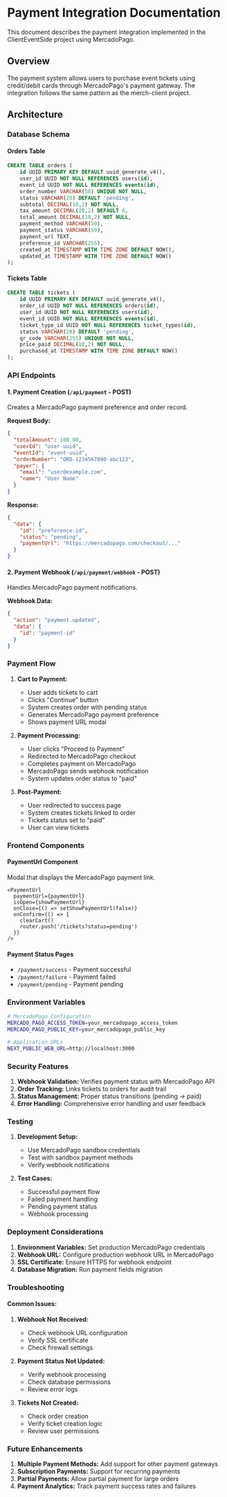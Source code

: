 # Payment Integration Documentation

This document describes the payment integration implemented in the ClientEventSide project using MercadoPago.

## Overview

The payment system allows users to purchase event tickets using credit/debit cards through MercadoPago's payment gateway. The integration follows the same pattern as the merch-client project.

## Architecture

### Database Schema

#### Orders Table
```sql
CREATE TABLE orders (
    id UUID PRIMARY KEY DEFAULT uuid_generate_v4(),
    user_id UUID NOT NULL REFERENCES users(id),
    event_id UUID NOT NULL REFERENCES events(id),
    order_number VARCHAR(50) UNIQUE NOT NULL,
    status VARCHAR(20) DEFAULT 'pending',
    subtotal DECIMAL(10,2) NOT NULL,
    tax_amount DECIMAL(10,2) DEFAULT 0,
    total_amount DECIMAL(10,2) NOT NULL,
    payment_method VARCHAR(50),
    payment_status VARCHAR(50),
    payment_url TEXT,
    preference_id VARCHAR(255),
    created_at TIMESTAMP WITH TIME ZONE DEFAULT NOW(),
    updated_at TIMESTAMP WITH TIME ZONE DEFAULT NOW()
);
```

#### Tickets Table
```sql
CREATE TABLE tickets (
    id UUID PRIMARY KEY DEFAULT uuid_generate_v4(),
    order_id UUID NOT NULL REFERENCES orders(id),
    user_id UUID NOT NULL REFERENCES users(id),
    event_id UUID NOT NULL REFERENCES events(id),
    ticket_type_id UUID NOT NULL REFERENCES ticket_types(id),
    status VARCHAR(20) DEFAULT 'pending',
    qr_code VARCHAR(255) UNIQUE NOT NULL,
    price_paid DECIMAL(10,2) NOT NULL,
    purchased_at TIMESTAMP WITH TIME ZONE DEFAULT NOW()
);
```

### API Endpoints

#### 1. Payment Creation (`/api/payment` - POST)
Creates a MercadoPago payment preference and order record.

**Request Body:**
```json
{
  "totalAmount": 100.00,
  "userId": "user-uuid",
  "eventId": "event-uuid",
  "orderNumber": "ORD-1234567890-abc123",
  "payer": {
    "email": "user@example.com",
    "name": "User Name"
  }
}
```

**Response:**
```json
{
  "data": {
    "id": "preference-id",
    "status": "pending",
    "paymentUrl": "https://mercadopago.com/checkout/..."
  }
}
```

#### 2. Payment Webhook (`/api/payment/webhook` - POST)
Handles MercadoPago payment notifications.

**Webhook Data:**
```json
{
  "action": "payment.updated",
  "data": {
    "id": "payment-id"
  }
}
```

### Payment Flow

1. **Cart to Payment:**
   - User adds tickets to cart
   - Clicks "Continue" button
   - System creates order with pending status
   - Generates MercadoPago payment preference
   - Shows payment URL modal

2. **Payment Processing:**
   - User clicks "Proceed to Payment"
   - Redirected to MercadoPago checkout
   - Completes payment on MercadoPago
   - MercadoPago sends webhook notification
   - System updates order status to "paid"

3. **Post-Payment:**
   - User redirected to success page
   - System creates tickets linked to order
   - Tickets status set to "paid"
   - User can view tickets

### Frontend Components

#### PaymentUrl Component
Modal that displays the MercadoPago payment link.

```tsx
<PaymentUrl
  paymentUrl={paymentUrl}
  isOpen={showPaymentUrl}
  onClose={() => setShowPaymentUrl(false)}
  onConfirm={() => {
    clearCart()
    router.push('/tickets?status=pending')
  }}
/>
```

#### Payment Status Pages
- `/payment/success` - Payment successful
- `/payment/failure` - Payment failed
- `/payment/pending` - Payment pending

### Environment Variables

```bash
# MercadoPago Configuration
MERCADO_PAGO_ACCESS_TOKEN=your_mercadopago_access_token
MERCADO_PAGO_PUBLIC_KEY=your_mercadopago_public_key

# Application URLs
NEXT_PUBLIC_WEB_URL=http://localhost:3000
```

### Security Features

1. **Webhook Validation:** Verifies payment status with MercadoPago API
2. **Order Tracking:** Links tickets to orders for audit trail
3. **Status Management:** Proper status transitions (pending → paid)
4. **Error Handling:** Comprehensive error handling and user feedback

### Testing

1. **Development Setup:**
   - Use MercadoPago sandbox credentials
   - Test with sandbox payment methods
   - Verify webhook notifications

2. **Test Cases:**
   - Successful payment flow
   - Failed payment handling
   - Pending payment status
   - Webhook processing

### Deployment Considerations

1. **Environment Variables:** Set production MercadoPago credentials
2. **Webhook URL:** Configure production webhook URL in MercadoPago
3. **SSL Certificate:** Ensure HTTPS for webhook endpoint
4. **Database Migration:** Run payment fields migration

### Troubleshooting

#### Common Issues:

1. **Webhook Not Received:**
   - Check webhook URL configuration
   - Verify SSL certificate
   - Check firewall settings

2. **Payment Status Not Updated:**
   - Verify webhook processing
   - Check database permissions
   - Review error logs

3. **Tickets Not Created:**
   - Check order creation
   - Verify ticket creation logic
   - Review user permissions

### Future Enhancements

1. **Multiple Payment Methods:** Add support for other payment gateways
2. **Subscription Payments:** Support for recurring payments
3. **Partial Payments:** Allow partial payment for large orders
4. **Payment Analytics:** Track payment success rates and failures

